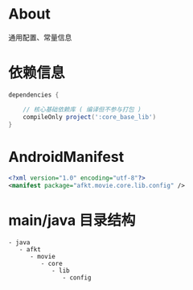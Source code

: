 
# About

通用配置、常量信息

# 依赖信息

```groovy
dependencies {

    // 核心基础依赖库 ( 编译但不参与打包 )
    compileOnly project(':core_base_lib')
}
```

# AndroidManifest

```xml
<?xml version="1.0" encoding="utf-8"?>
<manifest package="afkt.movie.core.lib.config" />
```

# main/java 目录结构

```
- java                             
   - afkt                          
      - movie                      
         - core                    
            - lib                  
               - config            
```